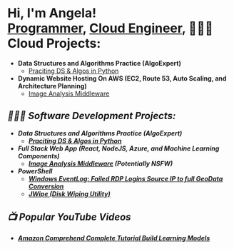 <h1>Hi, I'm Angela! <br/><a href="https://github.com/angelammmm">Programmer</a>, <a href="https://www.linkedin.com/in/angelamapes/">
  Cloud Engineer</a>, <a

<h2>👩🏻‍💻 Cloud Projects:</h2>

- <b>Data Structures and Algorithms Practice (AlgoExpert)</b>
  - [Praciting DS & Algos in Python](https://github.com/joshmadakor1/Algorithms-Practice)
- <b>Dynamic Website Hosting On AWS (EC2, Route 53, Auto Scaling, and Architecture Planning)</b>
  - [Image Analysis Middleware](https://github.com/joshmadakor1/4chan-Image-Analysis-Middleware-C964) <b><i>

<h2>👩🏻‍💻 Software Development Projects:</h2>

- <b>Data Structures and Algorithms Practice (AlgoExpert)</b>
  - [Praciting DS & Algos in Python](https://github.com/joshmadakor1/Algorithms-Practice)
- <b>Full Stack Web App (React, NodeJS, Azure, and Machine Learning Components)</b>
  - [Image Analysis Middleware](https://github.com/joshmadakor1/4chan-Image-Analysis-Middleware-C964) <b><i>(Potentially NSFW)</b></i>
- <b>PowerShell</b>
  - [Windows EventLog: Failed RDP Logins Source IP to full GeoData Conversion](https://github.com/joshmadakor1/Sentinel-Lab)
  - [JWipe (Disk Wiping Utility)](https://github.com/joshmadakor1/Jwipe.PowerShell)
  
<h2>📺 Popular YouTube Videos</h2>

- [Amazon Comprehend Complete Tutorial Build Learning Models](https://www.youtube.com/watch?v=EOz5tuw006A)




<!--

- 🔭 I’m currently working on ...
- 🌱 I’m currently learning ...
- 📫 How to reach me: ...

-->

